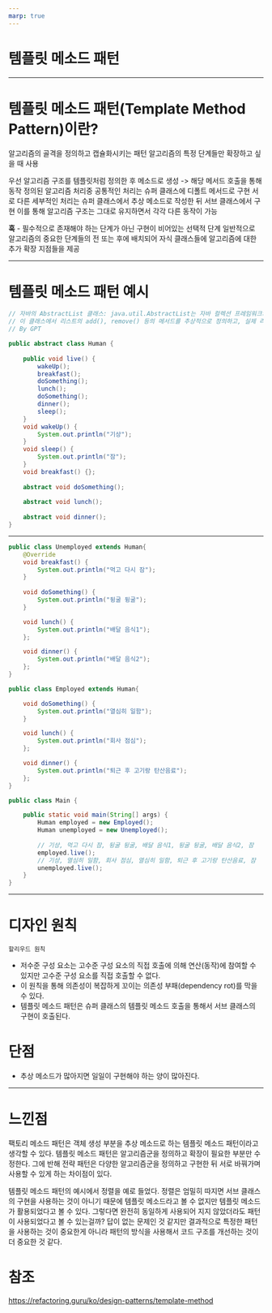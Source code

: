 ```yaml
---
marp: true
---
```


# 템플릿 메소드 패턴

---

# 템플릿 메소드 패턴(Template Method Pattern)이란?

알고리즘의 골격을 정의하고 캡슐화시키는 패턴
알고리즘의 특정 단계들만 확장하고 싶을 때 사용

우선 알고리즘 구조를 템플릿처럼 정의한 후 메소드로 생성 -> 해당 메서드 호출을 통해 동작 
정의된 알고리즘 처리중 공통적인 처리는 슈퍼 클래스에 디폴트 메서드로 구현
서로 다른 세부적인 처리는 슈퍼 클래스에서 추상 메소드로 작성한 뒤 서브 클래스에서 구현
이를 통해 알고리즘 구조는 그대로 유지하면서 각각 다른 동작이 가능

**훅** - 필수적으로 존재해야 하는 단계가 아닌 구현이 비어있는 선택적 단계
일반적으로 알고리즘의 중요한 단계들의 전 또는 후에 배치되어 자식 클래스들에 알고리즘에 대한 추가 확장 지점들을 제공 

---

# 템플릿 메소드 패턴 예시

```java
// 자바의 AbstractList 클래스: java.util.AbstractList는 자바 컬렉션 프레임워크의 일부로, 리스트 구현체의 기본적인 동작을 정의하는 추상 클래스입니다.
// 이 클래스에서 리스트의 add(), remove() 등의 메서드를 추상적으로 정의하고, 실제 리스트 구현체인 ArrayList나 LinkedList 등은 이를 상속받아 구체적인 동작을 구현합니다.
// By GPT

public abstract class Human {
    
    public void live() {
        wakeUp();
        breakfast();
        doSomething();
        lunch();
        doSomething();
        dinner();
        sleep();
    }
    void wakeUp() {
        System.out.println("기상");
    }
    void sleep() {
        System.out.println("잠");
    }
    void breakfast() {};
    
    abstract void doSomething();
    
    abstract void lunch();
    
    abstract void dinner();
}
```
---
```java
public class Unemployed extends Human{
    @Override
    void breakfast() {
        System.out.println("먹고 다시 잠");
    }
    
    void doSomething() {
        System.out.println("뒹굴 뒹굴");
    }

    void lunch() {
        System.out.println("배달 음식1");
    };

    void dinner() {
        System.out.println("배달 음식2");
    };
}

public class Employed extends Human{

    void doSomething() {
        System.out.println("열심히 일함");
    }

    void lunch() {
        System.out.println("회사 점심");
    };

    void dinner() {
        System.out.println("퇴근 후 고기랑 탄산음료");
    };
}

public class Main {

    public static void main(String[] args) {
        Human employed = new Employed();
        Human unemployed = new Unemployed();
        
        // 기상, 먹고 다시 잠, 뒹굴 뒹굴, 배달 음식1, 뒹굴 뒹굴, 배달 음식2, 잠
        employed.live();
        // 기상, 열심히 일함, 회사 점심, 열심히 일함, 퇴근 후 고기랑 탄산음료, 잠        
        unemployed.live();
    }
}
```


---

# 디자인 원칙
`할리우드 원칙`
- 저수준 구성 요소는 고수준 구성 요소의 직접 호출에 의해 연산(동작)에 참여할 수 있지만 고수준 구성 요소를 직접 호출할 수 없다.
- 이 원칙을 통해 의존성이 복잡하게 꼬이는 의존성 부패(dependency rot)를 막을 수 있다.
- 템플릿 메소드 패턴은 슈퍼 클래스의 템플릿 메소드 호출을 통해서 서브 클래스의 구현이 호출된다. 

# 단점
- 추상 메소드가 많아지면 일일이 구현해야 하는 양이 많아진다.

---

# 느낀점
팩토리 메소드 패턴은 객체 생성 부분을 추상 메소드로 하는 템플릿 메소드 패턴이라고 생각할 수 있다.
템플릿 메소드 패턴은 알고리즘군을 정의하고 확장이 필요한 부분만 수정한다.
그에 반해 전략 패턴은 다양한 알고리즘군을 정의하고 구현한 뒤 서로 바꿔가며 사용할 수 있게 하는 차이점이 있다.

템플릿 메소드 패턴의 예시에서 정렬을 예로 들었다. 정렬은 엄밀히 따지면 서브 클래스의 구현을 사용하는 것이 아니기 때문에 템플릿 메소드라고 볼 수 없지만 템플릿 메소드가 활용되었다고 볼 수 있다.
그렇다면 완전히 동일하게 사용되어 지지 않았더라도 패턴이 사용되었다고 볼 수 있는걸까?
답이 없는 문제인 것 같지만 결과적으로 특정한 패턴을 사용하는 것이 중요한게 아니라 패턴의 방식을 사용해서 코드 구조를 개선하는 것이 더 중요한 것 같다.


# 참조
https://refactoring.guru/ko/design-patterns/template-method